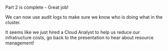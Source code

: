 Part 2 is complete - Great job!

We can now use audit logs to make sure we know who is doing what in the cluster.

It seems like we just hired a Cloud Analyst to help us reduce our infratructure costs, go back to the presentation to hear about resource management!
